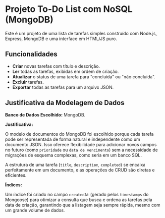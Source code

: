# Projeto To-Do List com NoSQL (MongoDB)

Este é um projeto de uma lista de tarefas simples construído com Node.js, Express, MongoDB e uma interface em HTML/JS puro.

## Funcionalidades

- **Criar** novas tarefas com título e descrição.
- **Ler** todas as tarefas, exibidas em ordem de criação.
- **Atualizar** o status de uma tarefa para "concluída" ou "não concluída".
- **Excluir** tarefas.
- **Exportar** todas as tarefas para um arquivo JSON.

## Justificativa da Modelagem de Dados

**Banco de Dados Escolhido:** MongoDB.

**Justificativa:**

O modelo de documentos do MongoDB foi escolhido porque cada tarefa pode ser representada de forma natural e independente como um documento JSON. Isso oferece flexibilidade para adicionar novos campos no futuro (como `prioridade` ou `data de vencimento`) sem a necessidade de migrações de esquema complexas, como seria em um banco SQL.

A estrutura de uma tarefa (`title`, `description`, `completed`) se encaixa perfeitamente em um documento, e as operações de CRUD são diretas e eficientes.

**Índices:**

Um índice foi criado no campo `createdAt` (gerado pelos `timestamps` do Mongoose) para otimizar a consulta que busca e ordena as tarefas pela data de criação, garantindo que a listagem seja sempre rápida, mesmo com um grande volume de dados.

